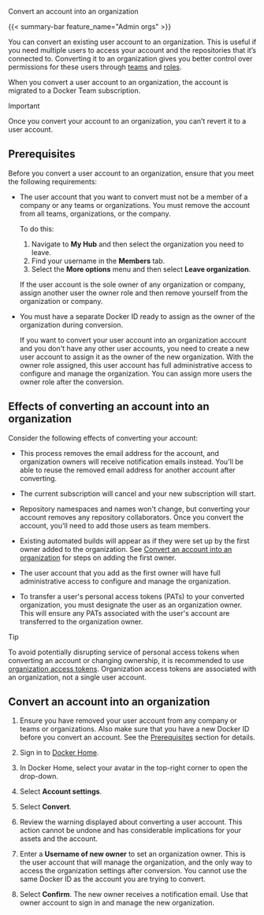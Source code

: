 Convert an account into an organization


{{< summary-bar feature_name="Admin orgs" >}}

You can convert an existing user account to an organization. This is useful if you need multiple users to access your account and the repositories that it’s connected to. Converting it to an organization gives you better control over permissions for these users through [teams](manage-a-team.md) and [roles](roles-and-permissions.md).

When you convert a user account to an organization, the account is migrated to a Docker Team subscription.

> [!IMPORTANT]
>
> Once you convert your account to an organization, you can’t revert it to a user account.

## Prerequisites

Before you convert a user account to an organization, ensure that you meet the following requirements:

- The user account that you want to convert must not be a member of a company or any teams or organizations. You must remove the account from all teams, organizations, or the company.

    To do this:
    1. Navigate to **My Hub** and then select the organization you need to leave.
    2. Find your username in the **Members** tab.
    3. Select the **More options** menu and then select **Leave organization**.

    If the user account is the sole owner of any organization or company, assign another user the owner role and then remove yourself from the organization or company.

-  You must have a separate Docker ID ready to assign as the owner of the organization during conversion.

    If you want to convert your user account into an organization account and you don't have any other user accounts, you need to create a new user account to assign it as the owner of the new organization. With the owner role assigned, this user account has full administrative access to configure and manage the organization. You can assign more users the owner role after the conversion.

## Effects of converting an account into an organization

Consider the following effects of converting your account:

- This process removes the email address for the account, and organization owners will receive notification emails instead. You'll be able to reuse the removed email address for another account after converting.

- The current subscription will cancel and your new subscription will start.

- Repository namespaces and names won't change, but converting your account removes any repository collaborators. Once you convert the account, you'll need to add those users as team members.

- Existing automated builds will appear as if they were set up by the first owner added to the organization. See [Convert an account into an organization](#convert-an-account-into-an-organization) for steps on adding the first owner.

- The user account that you add as the first owner will have full administrative access to configure and manage the organization.

- To transfer a user's personal access tokens (PATs) to your converted organization,
you must designate the user as an organization owner. This will ensure any PATs associated with the user's account are transferred to the organization owner.

> [!TIP]
>
> To avoid potentially disrupting service of personal access tokens when converting an account or changing ownership, it is recommended to use [organization access tokens](/manuals/security/for-admins/access-tokens.md). Organization access tokens are
associated with an organization, not a single user account.

## Convert an account into an organization

1. Ensure you have removed your user account from any company or teams or organizations. Also make sure that you have a new Docker ID before you convert an account. See the [Prerequisites](#prerequisites) section for details.

2. Sign in to [Docker Home](https://app.docker.com/login).

3. In Docker Home, select your avatar in the top-right corner to open the drop-down.

4. Select **Account settings**.

5. Select **Convert**.

6. Review the warning displayed about converting a user account. This action cannot be undone and has considerable implications for your assets and the account.

7. Enter a **Username of new owner** to set an organization owner. This is the user account that will manage the organization, and the only way to access the organization settings after conversion. You cannot use the same Docker ID as the account you are trying to convert.

8. Select **Confirm**. The new owner receives a notification email. Use that owner account to sign in and manage the new organization.
